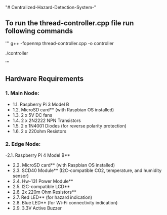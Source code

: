 "# Centralized-Hazard-Detection-System-"

## To run the thread-controller.cpp file run following commands

'''
g++ -fopenmp thread-controller.cpp -o controller

./controller

'''

## Hardware Requirements

### 1. Main Node:
- 1.1. Raspberry Pi 3 Model B
- 1.2. MicroSD card** (with Raspbian OS installed)
- 1.3. 2 x 5V DC fans
- 1.4. 2 x 2N2222 NPN Transistors
- 1.5. 2 x 1N4001 Diodes (for reverse polarity protection)
- 1.6. 2 x 220ohm Resistors

### 2. Edge Node:
-2.1. Raspberry Pi 4 Model B**
- 2.2. MicroSD card** (with Raspbian OS installed)
- 2.3. SCD40 Module** (I2C-compatible CO2, temperature, and humidity sensor)
- 2.4. Hw-131 Power Module**
- 2.5. I2C-compatible LCD**
- 2.6. 2x 220m Ohm Resistors**
- 2.7. Red LED** (for hazard indication)
- 2.8. Blue LED** (for Wi-Fi connectivity indication)
- 2.9. 3.3V Active Buzzer


